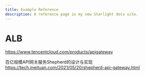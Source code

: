 ```yaml
---
title: Example Reference
description: A reference page in my new Starlight docs site.
---
```


# ALB

<https://www.tencentcloud.com/products/apigateway>

百亿规模API网关服务Shepherd的设计与实现
<https://tech.meituan.com/2021/05/20/shepherd-api-gateway.html>
